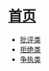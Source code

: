 # [首页](/)

* [批评类](/公考/结构化面试/人际沟通题/批评类.md)
* [拒绝类](/公考/结构化面试/人际沟通题/拒绝类.md)
* [争执类](/公考/结构化面试/人际沟通题/争执类.md)

